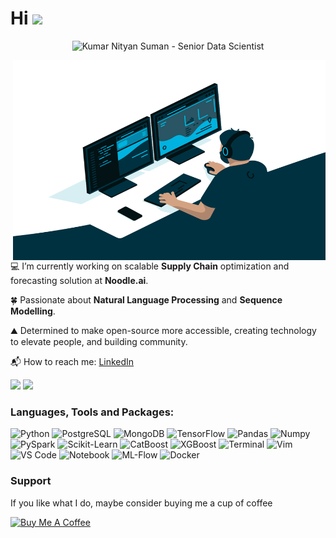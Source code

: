 <h1>Hi <img src="https://media.giphy.com/media/hvRJCLFzcasrR4ia7z/giphy.gif" width="30px"></h1>

<p align="center"><img src="https://github.githubassets.com/images/modules/notifications/inbox-zero.svg" alt="Kumar Nityan Suman - Senior Data Scientist"/></p>

<img align="right" alt="GIF" src="https://github.com/nityansuman/nityansuman/blob/main/code.gif?raw=true" width="500" height="320" />

💻 I’m currently working on scalable **Supply Chain** optimization and forecasting solution at **Noodle.ai**.

🍀 Passionate about **Natural Language Processing** and **Sequence Modelling**.

⛰️ Determined to make open-source more accessible, creating technology to elevate people, and building community.

📬 How to reach me: [LinkedIn](https://www.linkedin.com/in/kumar-nityan-suman/)

<p float="left">
  <img src="https://github-readme-stats-git-master.akanz1.vercel.app/api?username=nityansuman&count_private=true&show_icons=true&hide_border=true&locale=en&custom_title=&title_color=142d70&icon_color=142d70&cache_seconds=60" width="450" />
  <img src="https://github-readme-stats-git-master.akanz1.vercel.app/api/top-langs/?username=nityansuman&layout=compact&hide_border=true&title_color=142d70" width="350"/>
</p>

### Languages, Tools and Packages:

![Python](https://img.shields.io/badge/-Python-black?style=for-the-badge&logo=Python)
![PostgreSQL](https://img.shields.io/badge/-PostgreSQL-black?style=for-the-badge&logo=PostgreSQL)
![MongoDB](https://img.shields.io/badge/-MongoDB-black?style=for-the-badge&logo=MongoDB)
![TensorFlow](https://img.shields.io/badge/-TensorFlow-black?style=for-the-badge&logo=TensorFlow)
![Pandas](https://img.shields.io/badge/-Pandas-black?style=for-the-badge&logo=Pandas)
![Numpy](https://img.shields.io/badge/-Numpy-black?style=for-the-badge&logo=Numpy)
![PySpark](https://img.shields.io/badge/-PySpark-black?style=for-the-badge&logo=Apache-Spark)
![Scikit-Learn](https://img.shields.io/badge/-SKLearn-black?style=for-the-badge&logo=Scikit-Learn)
![CatBoost](https://img.shields.io/badge/-CatBoost-black?style=for-the-badge&logo=CatBoost)
![XGBoost](https://img.shields.io/badge/-XGBoost-black?style=for-the-badge&logo=XGBoost)
![Terminal](https://img.shields.io/badge/-Terminal-black?style=for-the-badge&logo=Linux)
![Vim](https://img.shields.io/badge/-Vim-black?style=for-the-badge&logo=Vim)
![VS Code](https://img.shields.io/badge/-Code-black?style=for-the-badge&logo=Visual-Studio-Code)
![Notebook](https://img.shields.io/badge/-Notebook-black?style=for-the-badge&logo=Jupyter)
![ML-Flow](https://img.shields.io/badge/-MLFLow-black?style=for-the-badge&logo=MLFlow)
![Docker](https://img.shields.io/badge/-Docker-black?style=for-the-badge&logo=Docker)

### Support

If you like what I do, maybe consider buying me a cup of coffee

<a href="https://www.buymeacoffee.com/nityansuman" target="_blank"><img src="https://cdn.buymeacoffee.com/buttons/v2/default-red.png" alt="Buy Me A Coffee" width="150" ></a>

